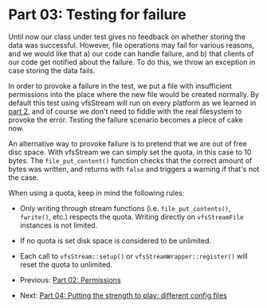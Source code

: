 Part 03: Testing for failure
============================

Until now our class under test gives no feedback on whether storing the data
was successful. However, file operations may fail for various reasons, and we
would like that a) our code can handle failure, and b) that clients of our code
get notified about the failure. To do this, we throw an exception in case
storing the data fails.

In order to provoke a failure in the test, we put a file with insufficient
permissions into the place where the new file would be created normally. By
default this test using vfsStream will run on every platform as we learned in
[part 2](https://github.com/mikey179/vfsStream-examples/tree/master/src/part02), and of course we don't need to fiddle with the real filesystem to provoke
the error. Testing the failure scenario becomes a piece of cake now.

An alternative way to provoke failure is to pretend that we are out of free disc
space. With vfsStream we can simply set the quota, in this case to 10 bytes. The
`file_put_content()` function checks that the correct amount of bytes was written,
and returns with `false` and triggers a warning if that's not the case.

When using a quota, keep in mind the following rules:

* Only writing through stream functions (i.e. `file_put_contents()`, `fwrite()`, etc.) respects the quota. Writing directly on `vfsStreamFile` instances is not limited.
* If no quota is set disk space is considered to be unlimited.
* Each call to `vfsStream::setup()` or `vfsStreamWrapper::register()` will reset the quota to unlimited.

* Previous: [Part 02: Permissions](https://github.com/mikey179/vfsStream-examples/tree/master/src/part02)
* Next: [Part 04: Putting the strength to play: different config files](https://github.com/mikey179/vfsStream-examples/tree/master/src/part04)
